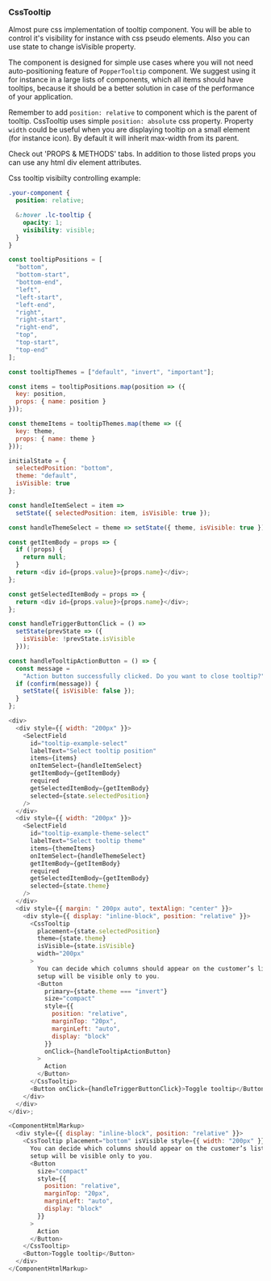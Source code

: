 <h3>CssTooltip</h3>

Almost pure css implementation of tooltip component. You will be able to control it's visibility for instance with css pseudo elements.
Also you can use state to change isVisible property.

The component is designed for simple use cases where you will not need auto-positioning feature of `PopperTooltip` component.
We suggest using it for instance in a large lists of components, which all items should have tooltips, because it should be a better solution
in case of the performance of your application.

Remember to add `position: relative` to component which is the parent of tooltip. CssTooltip uses simple `position: absolute` css property.
Property `width` could be useful when you are displaying tooltip on a small element (for instance icon). By default it will inherit max-width from its parent.

Check out 'PROPS & METHODS' tabs. In addition to those listed props you can use any html div element attributes.

Css tooltip visibilty controlling example:

```css
.your-component {
  position: relative;

  &:hover .lc-tooltip {
    opacity: 1;
    visibility: visible;
  }
}
```

```js
const tooltipPositions = [
  "bottom",
  "bottom-start",
  "bottom-end",
  "left",
  "left-start",
  "left-end",
  "right",
  "right-start",
  "right-end",
  "top",
  "top-start",
  "top-end"
];

const tooltipThemes = ["default", "invert", "important"];

const items = tooltipPositions.map(position => ({
  key: position,
  props: { name: position }
}));

const themeItems = tooltipThemes.map(theme => ({
  key: theme,
  props: { name: theme }
}));

initialState = {
  selectedPosition: "bottom",
  theme: "default",
  isVisible: true
};

const handleItemSelect = item =>
  setState({ selectedPosition: item, isVisible: true });

const handleThemeSelect = theme => setState({ theme, isVisible: true });

const getItemBody = props => {
  if (!props) {
    return null;
  }
  return <div id={props.value}>{props.name}</div>;
};

const getSelectedItemBody = props => {
  return <div id={props.value}>{props.name}</div>;
};

const handleTriggerButtonClick = () =>
  setState(prevState => ({
    isVisible: !prevState.isVisible
  }));

const handleTooltipActionButton = () => {
  const message =
    "Action button successfully clicked. Do you want to close tooltip?";
  if (confirm(message)) {
    setState({ isVisible: false });
  }
};

<div>
  <div style={{ width: "200px" }}>
    <SelectField
      id="tooltip-example-select"
      labelText="Select tooltip position"
      items={items}
      onItemSelect={handleItemSelect}
      getItemBody={getItemBody}
      required
      getSelectedItemBody={getItemBody}
      selected={state.selectedPosition}
    />
  </div>
  <div style={{ width: "200px" }}>
    <SelectField
      id="tooltip-example-theme-select"
      labelText="Select tooltip theme"
      items={themeItems}
      onItemSelect={handleThemeSelect}
      getItemBody={getItemBody}
      required
      getSelectedItemBody={getItemBody}
      selected={state.theme}
    />
  </div>
  <div style={{ margin: " 200px auto", textAlign: "center" }}>
    <div style={{ display: "inline-block", position: "relative" }}>
      <CssTooltip
        placement={state.selectedPosition}
        theme={state.theme}
        isVisible={state.isVisible}
        width="200px"
      >
        You can decide which columns should appear on the customer’s list. This
        setup will be visible only to you.
        <Button
          primary={state.theme === "invert"}
          size="compact"
          style={{
            position: "relative",
            marginTop: "20px",
            marginLeft: "auto",
            display: "block"
          }}
          onClick={handleTooltipActionButton}
        >
          Action
        </Button>
      </CssTooltip>
      <Button onClick={handleTriggerButtonClick}>Toggle tooltip</Button>
    </div>
  </div>
</div>;
```

```js noeditor
<ComponentHtmlMarkup>
  <div style={{ display: "inline-block", position: "relative" }}>
    <CssTooltip placement="bottom" isVisible style={{ width: "200px" }}>
      You can decide which columns should appear on the customer’s list. This
      setup will be visible only to you.
      <Button
        size="compact"
        style={{
          position: "relative",
          marginTop: "20px",
          marginLeft: "auto",
          display: "block"
        }}
      >
        Action
      </Button>
    </CssTooltip>
    <Button>Toggle tooltip</Button>
  </div>
</ComponentHtmlMarkup>
```
